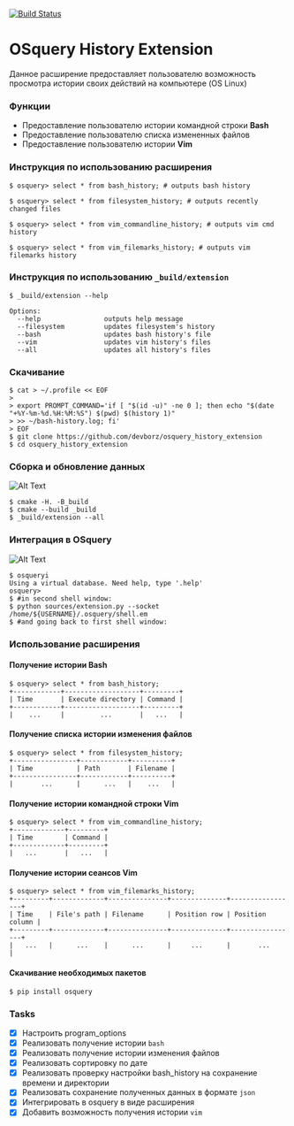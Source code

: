 [![Build Status](https://travis-ci.com/devborz/osquery_history_extension.svg?token=rrbTiACLSyD7Yjcuyygg&branch=master)](https://travis-ci.com/devborz/osquery_history_extension)

# OSquery History Extension

Данное расширение предоставляет пользователю возможность просмотра истории
своих действий на компьютере (OS Linux)

### Функции

* Предоставление пользователю истории командной строки **Bash**
* Предоставление пользователю списка измененных файлов
* Предоставление пользователю истории **Vim**

### Инструкция по использованию расширения

```ShellSession
$ osquery> select * from bash_history; # outputs bash history

$ osquery> select * from filesystem_history; # outputs recently changed files

$ osquery> select * from vim_commandline_history; # outputs vim cmd history

$ osquery> select * from vim_filemarks_history; # outputs vim filemarks history
```
### Инструкция по использованию `_build/extension`

```ShellSession
$ _build/extension --help

Options:
  --help                outputs help message
  --filesystem          updates filesystem's history
  --bash                updates bash history's file
  --vim                 updates vim history's files
  --all                 updates all history's files
```

### Скачивание

```ShellSession
$ cat > ~/.profile << EOF
>
> export PROMPT_COMMAND='if [ "$(id -u)" -ne 0 ]; then echo "$(date "+%Y-%m-%d.%H:%M:%S") $(pwd) $(history 1)"
> >> ~/bash-history.log; fi'
> EOF
$ git clone https://github.com/devborz/osquery_history_extension
$ cd osquery_history_extension
```
### Сборка и обновление данных
![Alt Text](https://github.com/devborz/osquery_history_extension/blob/master/images/extension-building-saving.gif)
```ShellSession
$ cmake -H. -B_build
$ cmake --build _build
$ _build/extension --all
```
### Интеграция в OSquery
![Alt Text](https://github.com/devborz/osquery_history_extension/blob/master/images/extension-osquery.gif)
```ShellSession
$ osqueryi
Using a virtual database. Need help, type '.help'
osquery>
$ #in second shell window:
$ python sources/extension.py --socket /home/${USERNAME}/.osquery/shell.em
$ #and going back to first shell window:
```
### Использование расширения
#### Получение истории **Bash**
```ShellSession
$ osquery> select * from bash_history;
+------------+-------------------+---------+
| Time       | Execute directory | Command |
+------------+-------------------+---------+
|    ...     |         ...       |   ...   |

```
#### Получение списка истории изменения файлов
```ShellSession
$ osquery> select * from filesystem_history;
+----------------+------------+----------+
| Time           | Path       | Filename |
+----------------+------------+----------+
|       ...      |      ...   |    ...   |

```
#### Получение истории командной строки **Vim**
```ShellSession
$ osquery> select * from vim_commandline_history;
+-------------+---------+
| Time        | Command |
+-------------+---------+
|   ...       |   ...   |

```
#### Получение истории сеансов **Vim**
```ShellSession
$ osquery> select * from vim_filemarks_history;
+---------+-------------+---------------+--------------+-----------------+
| Time    | File's path | Filename      | Position row | Position column |
+---------+-------------+---------------+--------------+-----------------+
|   ...   |      ...    |      ...      |     ...      |       ...       |

```

#### Cкачивание необходимых пакетов

```ShellSession
$ pip install osquery
```
### Tasks

- [x] Настроить program_options
- [x] Реализовать получение истории `bash`
- [x] Реализовать получение истории изменения файлов
- [x] Реализовать сортировку по дате
- [x] Реализовать проверку настройки bash_history на сохранение времени и директории
- [x] Реализовать сохрaнение полученных данных в формате `json`
- [x] Интегрировать в osquery в виде расширения
- [x] Добавить возможность получения истории `vim`
